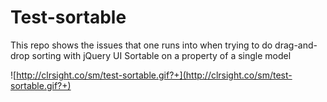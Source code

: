# Test-sortable

This repo shows the issues that one runs into when trying to do drag-and-drop sorting with jQuery UI Sortable on a property of a single model


![http://clrsight.co/sm/test-sortable.gif?+](http://clrsight.co/sm/test-sortable.gif?+)
